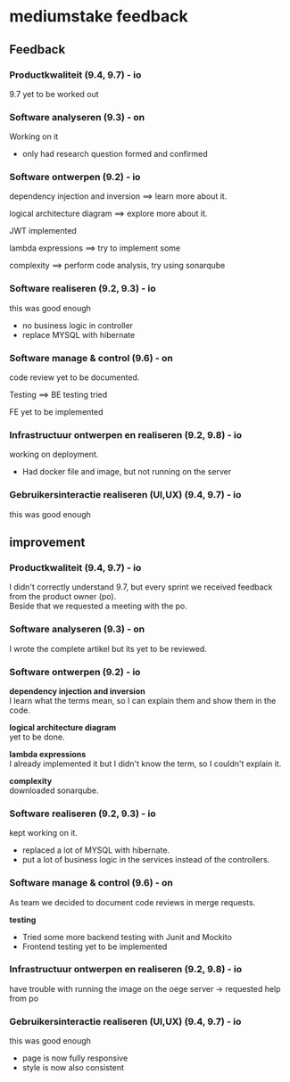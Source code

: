 # mediumstake feedback

## Feedback

### Productkwaliteit (9.4, 9.7) - io
9.7 yet to be worked out

### Software analyseren (9.3) - on
Working on it
- only had research question formed and confirmed

### Software ontwerpen (9.2) - io

dependency injection and inversion ==> learn more about it.

logical architecture diagram ==> explore more about it.

JWT implemented

lambda expressions ==> try to implement some

complexity ==> perform code analysis, try using sonarqube

### Software realiseren (9.2, 9.3) - io
this was good enough
- no business logic in controller
- replace MYSQL with hibernate

### Software manage & control (9.6) - on
code review yet to be documented.

Testing ==> BE testing tried

FE yet to be implemented

### Infrastructuur ontwerpen en realiseren (9.2, 9.8) - io
working on deployment.
- Had docker file and image, but not running on the server

### Gebruikersinteractie realiseren (UI,UX) (9.4, 9.7) - io
this was good enough


## improvement
### Productkwaliteit (9.4, 9.7) - io
I didn't correctly understand 9.7, but every sprint we received feedback from the product owner (po). <br>
Beside that we requested a meeting with the po.

### Software analyseren (9.3) - on
I wrote the complete artikel but its yet to be reviewed.

### Software ontwerpen (9.2) - io
**dependency injection and inversion** <br>
I learn what the terms mean, so I can explain them and show them in the code.

**logical architecture diagram** <br>
yet to be done.

**lambda expressions** <br>
I already implemented it but I didn't know the term, so I couldn't explain it.

**complexity** <br>
downloaded sonarqube.

### Software realiseren (9.2, 9.3) - io
kept working on it.
- replaced a lot of MYSQL with hibernate.
- put a lot of business logic in the services instead of the controllers.

### Software manage & control (9.6) - on
As team we decided to document code reviews in merge requests.

**testing**
- Tried some more backend testing with Junit and Mockito
- Frontend testing yet to be implemented

### Infrastructuur ontwerpen en realiseren (9.2, 9.8) - io
have trouble with running the image on the oege server -> requested help from po

### Gebruikersinteractie realiseren (UI,UX) (9.4, 9.7) - io
this was good enough
- page is now fully responsive
- style is now also consistent


